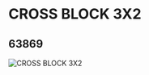 # CROSS BLOCK 3X2
## 63869
![CROSS BLOCK 3X2](https://lc-www-live-s.legocdn.com/media/bricks/5/2/4538007.jpg)